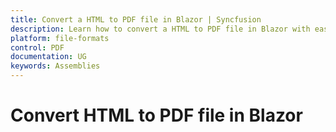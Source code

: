 ```yaml
---
title: Convert a HTML to PDF file in Blazor | Syncfusion
description: Learn how to convert a HTML to PDF file in Blazor with easy steps using Syncfusion .NET HTML converter library.
platform: file-formats
control: PDF
documentation: UG
keywords: Assemblies
---
```


# Convert HTML to PDF file in Blazor
